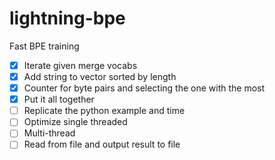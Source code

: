 # lightning-bpe

Fast BPE training

- [x] Iterate given merge vocabs
- [x] Add string to vector sorted by length  
- [x] Counter for byte pairs and selecting the one with the most    
- [x] Put it all together
- [ ] Replicate the python example and time
- [ ] Optimize single threaded
- [ ] Multi-thread
- [ ] Read from file and output result to file
